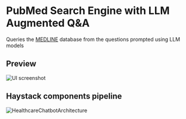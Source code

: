 # PubMed Search Engine with LLM Augmented Q&A
Queries the [MEDLINE](https://www.nlm.nih.gov/medline/medline_overview.html) database from the questions prompted using LLM models

## Preview
![UI screenshot](https://github.com/SidEnigma/Healthcare-PubMed-Bot/assets/19359983/94cf7193-e84e-4bbe-9662-57f4135f17d1)


## Haystack components pipeline
![HealthcareChatbotArchitecture](https://github.com/SidEnigma/Healthcare-PubMed-Bot/assets/19359983/d7e86d63-7261-4e1a-ab89-ec97a21bf6b8)

